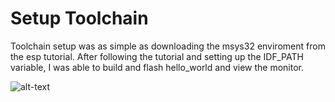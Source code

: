 # Setup Toolchain

Toolchain setup was as simple as downloading the msys32 enviroment from the esp tutorial.
After following the tutorial and setting up the IDF_PATH variable, I was able to build and
flash hello_world and view the monitor.

![alt-text](https://github.com/BU-EC444/Galindez-Jonathan/blob/master/Skills/1-intro-tools/helloworld/screen.png)